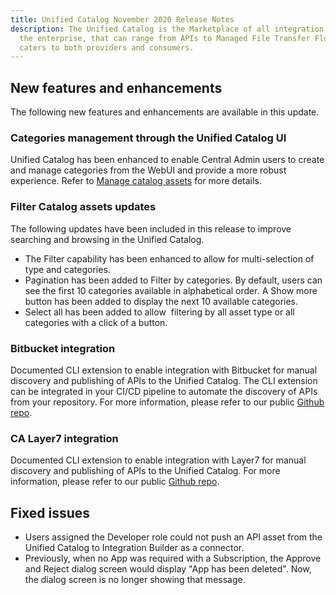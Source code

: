 ```yaml
---
title: Unified Catalog November 2020 Release Notes
description: The Unified Catalog is the Marketplace of all integration assets in
  the enterprise, that can range from APIs to Managed File Transfer Flows, and
  caters to both providers and consumers.
---
```

## New features and enhancements[](https://deploy-preview-1432--axway-open-docs.netlify.app/docs/central/amplify_relnotes/amplify-central-november-2020-release-notes/#new-features-and-enhancements)

The following new features and enhancements are available in this update.

### Categories management through the Unified Catalog UI

Unified Catalog has been enhanced to enable Central Admin users to create and manage categories from the WebUI and provide a more robust experience. Refer to [Manage catalog assets](https://deploy-preview-1440--axway-open-docs.netlify.app/docs/catalog/manage-catalog-assets/) for more details.

### Filter Catalog assets updates

The following updates have been included in this release to improve searching and browsing in the Unified Catalog.

* The Filter capability has been enhanced to allow for multi-selection of type and categories.
* Pagination has been added to Filter by categories. By default, users can see the first 10 categories available in alphabetical order. A Show more button has been added to display the next 10 available categories.
* Select all has been added to allow  filtering by all asset type or all categories with a click of a button.

### Bitbucket integration

Documented CLI extension to enable integration with Bitbucket for manual discovery and publishing of APIs to the Unified Catalog. The CLI extension can be integrated in your CI/CD pipeline to automate the discovery of APIs from your repository. For more information, please refer to our public [Github repo](https://github.com/Axway/unified-catalog-integrations).

### CA Layer7 integration

Documented CLI extension to enable integration with Layer7 for manual discovery and publishing of APIs to the Unified Catalog. For more information, please refer to our public [Github repo](https://github.com/Axway/unified-catalog-integrations).

## Fixed issues

* Users assigned the Developer role could not push an API asset from the Unified Catalog to Integration Builder as a connector.
* Previously, when no App was required with a Subscription, the Approve and Reject dialog screen would display "App has been deleted". Now, the dialog screen is no longer showing that message.